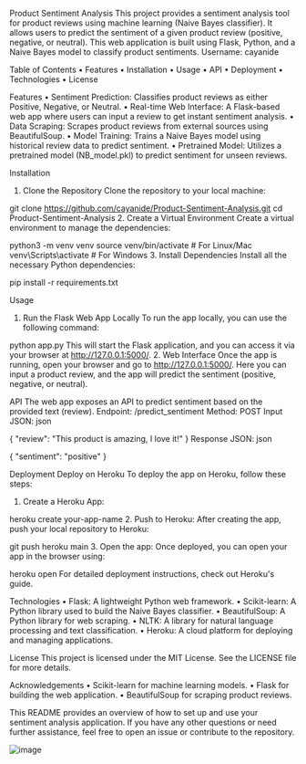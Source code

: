 Product Sentiment Analysis
This project provides a sentiment analysis tool for product reviews using machine learning (Naive Bayes classifier). It allows users to predict the sentiment of a given product review (positive, negative, or neutral). This web application is built using Flask, Python, and a Naive Bayes model to classify product sentiments.
Username: cayanide
 
Table of Contents
•	Features
•	Installation
•	Usage
•	API
•	Deployment
•	Technologies
•	License
 
Features
•	Sentiment Prediction: Classifies product reviews as either Positive, Negative, or Neutral.
•	Real-time Web Interface: A Flask-based web app where users can input a review to get instant sentiment analysis.
•	Data Scraping: Scrapes product reviews from external sources using BeautifulSoup.
•	Model Training: Trains a Naive Bayes model using historical review data to predict sentiment.
•	Pretrained Model: Utilizes a pretrained model (NB_model.pkl) to predict sentiment for unseen reviews.
 
Installation
1. Clone the Repository
Clone the repository to your local machine:


git clone https://github.com/cayanide/Product-Sentiment-Analysis.git
cd Product-Sentiment-Analysis
2. Create a Virtual Environment
Create a virtual environment to manage the dependencies:


python3 -m venv venv
source venv/bin/activate  # For Linux/Mac
venv\Scripts\activate     # For Windows
3. Install Dependencies
Install all the necessary Python dependencies:


pip install -r requirements.txt
 
Usage
1. Run the Flask Web App Locally
To run the app locally, you can use the following command:


python app.py
This will start the Flask application, and you can access it via your browser at http://127.0.0.1:5000/.
2. Web Interface
Once the app is running, open your browser and go to http://127.0.0.1:5000/. Here you can input a product review, and the app will predict the sentiment (positive, negative, or neutral).
 
API
The web app exposes an API to predict sentiment based on the provided text (review).
Endpoint: /predict_sentiment
Method: POST
Input JSON:
json

{
  "review": "This product is amazing, I love it!"
}
Response JSON:
json

{
  "sentiment": "positive"
}
 
Deployment
Deploy on Heroku
To deploy the app on Heroku, follow these steps:
1.	Create a Heroku App:


heroku create your-app-name
2.	Push to Heroku: After creating the app, push your local repository to Heroku:


git push heroku main
3.	Open the app: Once deployed, you can open your app in the browser using:


heroku open
For detailed deployment instructions, check out Heroku's guide.
 
Technologies
•	Flask: A lightweight Python web framework.
•	Scikit-learn: A Python library used to build the Naive Bayes classifier.
•	BeautifulSoup: A Python library for web scraping.
•	NLTK: A library for natural language processing and text classification.
•	Heroku: A cloud platform for deploying and managing applications.
 
License
This project is licensed under the MIT License. See the LICENSE file for more details.
 
Acknowledgements
•	Scikit-learn for machine learning models.
•	Flask for building the web application.
•	BeautifulSoup for scraping product reviews.
 
This README provides an overview of how to set up and use your sentiment analysis application. If you have any other questions or need further assistance, feel free to open an issue or contribute to the repository.

![image](https://github.com/user-attachments/assets/1bd4dfb1-dca3-4c4a-ba03-07e99dd00a0f)
